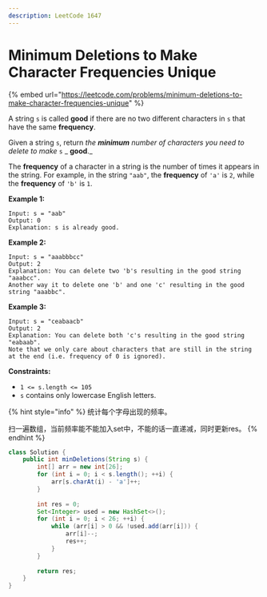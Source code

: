 ```yaml
---
description: LeetCode 1647
---
```


# Minimum Deletions to Make Character Frequencies Unique

{% embed url="https://leetcode.com/problems/minimum-deletions-to-make-character-frequencies-unique" %}



A string `s` is called **good** if there are no two different characters in `s` that have the same **frequency**.

Given a string `s`, return _the **minimum** number of characters you need to delete to make_ `s` _ **good**._

The **frequency** of a character in a string is the number of times it appears in the string. For example, in the string `"aab"`, the **frequency** of `'a'` is `2`, while the **frequency** of `'b'` is `1`.

&#x20;

**Example 1:**

```
Input: s = "aab"
Output: 0
Explanation: s is already good.
```

**Example 2:**

```
Input: s = "aaabbbcc"
Output: 2
Explanation: You can delete two 'b's resulting in the good string "aaabcc".
Another way it to delete one 'b' and one 'c' resulting in the good string "aaabbc".
```

**Example 3:**

```
Input: s = "ceabaacb"
Output: 2
Explanation: You can delete both 'c's resulting in the good string "eabaab".
Note that we only care about characters that are still in the string at the end (i.e. frequency of 0 is ignored).
```

&#x20;

**Constraints:**

* `1 <= s.length <= 105`
* `s` contains only lowercase English letters.

{% hint style="info" %}
统计每个字母出现的频率。

扫一遍数组，当前频率能不能加入set中，不能的话一直递减，同时更新res。
{% endhint %}

```java
class Solution {
    public int minDeletions(String s) {
        int[] arr = new int[26];
        for (int i = 0; i < s.length(); ++i) {
            arr[s.charAt(i) - 'a']++;
        }
        
        int res = 0;
        Set<Integer> used = new HashSet<>();
        for (int i = 0; i < 26; ++i) {
            while (arr[i] > 0 && !used.add(arr[i])) {
                arr[i]--;
                res++;
            }
        }
        
        return res;
    }
}
```
